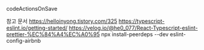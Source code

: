codeActionsOnSave

참고 문서
https://helloinyong.tistory.com/325
https://typescript-eslint.io/getting-started/
https://velog.io/@he0_077/React-Typescript-eslint-prettier-%EC%84%A4%EC%A0%95
npx install-peerdeps --dev eslint-config-airbnb
